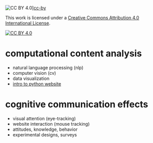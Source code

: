 ![CC BY 4.0][cc-by-shield]][cc-by]

This work is licensed under a
[Creative Commons Attribution 4.0 International License][cc-by].

[![CC BY 4.0][cc-by-image]][cc-by]

[cc-by]: http://creativecommons.org/licenses/by/4.0/
[cc-by-image]: https://i.creativecommons.org/l/by/4.0/88x31.png
[cc-by-shield]: https://img.shields.io/badge/License-CC%20BY%204.0-lightgrey.svg

# computational content analysis

- natural language processing (nlp)
- computer vision (cv)
- data visualization
- [intro to python website](https://nils-holmberg.github.io/cca-cce/web/sfac-py/)

# cognitive communication effects

- visual attention (eye-tracking)
- website interaction (mouse tracking)
- attitudes, knowledge, behavior
- experimental designs, surveys









